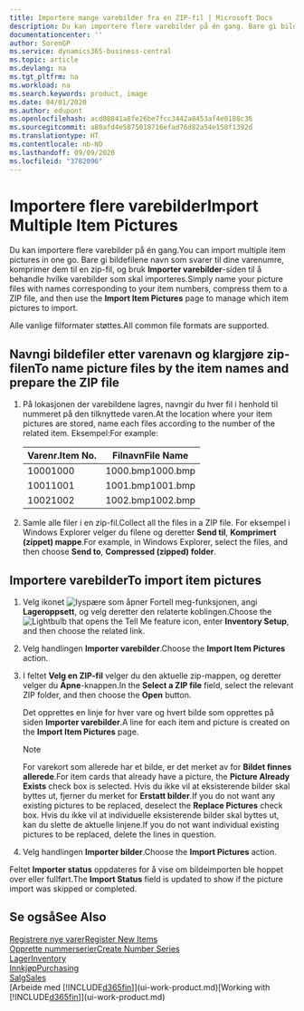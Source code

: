 ```yaml
---
title: Importere mange varebilder fra en ZIP-fil | Microsoft Docs
description: Du kan importere flere varebilder på én gang. Bare gi bildefilene navn som svarer til dine varenumre, komprimer dem til en zip-fil, og bruk Importer varebilder-siden til å behandle hvilke varebilder som skal importeres.
documentationcenter: ''
author: SorenGP
ms.service: dynamics365-business-central
ms.topic: article
ms.devlang: na
ms.tgt_pltfrm: na
ms.workload: na
ms.search.keywords: product, image
ms.date: 04/01/2020
ms.author: edupont
ms.openlocfilehash: acd08841a8fe26be7fcc3442a8453af4e0108c36
ms.sourcegitcommit: a80afd4e5075018716efad76d82a54e158f1392d
ms.translationtype: HT
ms.contentlocale: nb-NO
ms.lasthandoff: 09/09/2020
ms.locfileid: "3782096"
---
```

# <a name="import-multiple-item-pictures"></a><span data-ttu-id="6dbea-104">Importere flere varebilder</span><span class="sxs-lookup"><span data-stu-id="6dbea-104">Import Multiple Item Pictures</span></span>
<span data-ttu-id="6dbea-105">Du kan importere flere varebilder på én gang.</span><span class="sxs-lookup"><span data-stu-id="6dbea-105">You can import multiple item pictures in one go.</span></span> <span data-ttu-id="6dbea-106">Bare gi bildefilene navn som svarer til dine varenumre, komprimer dem til en zip-fil, og bruk **Importer varebilder**-siden til å behandle hvilke varebilder som skal importeres.</span><span class="sxs-lookup"><span data-stu-id="6dbea-106">Simply name your picture files with names corresponding to your item numbers, compress them to a ZIP file, and then use the **Import Item Pictures** page to manage which item pictures to import.</span></span>

<span data-ttu-id="6dbea-107">Alle vanlige filformater støttes.</span><span class="sxs-lookup"><span data-stu-id="6dbea-107">All common file formats are supported.</span></span>

## <a name="to-name-picture-files-by-the-item-names-and-prepare-the-zip-file"></a><span data-ttu-id="6dbea-108">Navngi bildefiler etter varenavn og klargjøre zip-filen</span><span class="sxs-lookup"><span data-stu-id="6dbea-108">To name picture files by the item names and prepare the ZIP file</span></span>
1. <span data-ttu-id="6dbea-109">På lokasjonen der varebildene lagres, navngir du hver fil i henhold til nummeret på den tilknyttede varen.</span><span class="sxs-lookup"><span data-stu-id="6dbea-109">At the location where your item pictures are stored, name each files according to the number of the related item.</span></span> <span data-ttu-id="6dbea-110">Eksempel:</span><span class="sxs-lookup"><span data-stu-id="6dbea-110">For example:</span></span>

    |<span data-ttu-id="6dbea-111">Varenr.</span><span class="sxs-lookup"><span data-stu-id="6dbea-111">Item No.</span></span>|<span data-ttu-id="6dbea-112">Filnavn</span><span class="sxs-lookup"><span data-stu-id="6dbea-112">File Name</span></span>|
    |-|-|
    |<span data-ttu-id="6dbea-113">1000</span><span class="sxs-lookup"><span data-stu-id="6dbea-113">1000</span></span>|<span data-ttu-id="6dbea-114">1000.bmp</span><span class="sxs-lookup"><span data-stu-id="6dbea-114">1000.bmp</span></span>|
    |<span data-ttu-id="6dbea-115">1001</span><span class="sxs-lookup"><span data-stu-id="6dbea-115">1001</span></span>|<span data-ttu-id="6dbea-116">1001.bmp</span><span class="sxs-lookup"><span data-stu-id="6dbea-116">1001.bmp</span></span>|
    |<span data-ttu-id="6dbea-117">1002</span><span class="sxs-lookup"><span data-stu-id="6dbea-117">1002</span></span>|<span data-ttu-id="6dbea-118">1002.bmp</span><span class="sxs-lookup"><span data-stu-id="6dbea-118">1002.bmp</span></span>|

2. <span data-ttu-id="6dbea-119">Samle alle filer i en zip-fil.</span><span class="sxs-lookup"><span data-stu-id="6dbea-119">Collect all the files in a ZIP file.</span></span> <span data-ttu-id="6dbea-120">For eksempel i Windows Explorer velger du filene og deretter **Send til**, **Komprimert (zippet) mappe**.</span><span class="sxs-lookup"><span data-stu-id="6dbea-120">For example, in Windows Explorer, select the files, and then choose **Send to**, **Compressed (zipped) folder**.</span></span>     

## <a name="to-import-item-pictures"></a><span data-ttu-id="6dbea-121">Importere varebilder</span><span class="sxs-lookup"><span data-stu-id="6dbea-121">To import item pictures</span></span>
1. <span data-ttu-id="6dbea-122">Velg ikonet ![lyspære som åpner Fortell meg-funksjonen](media/ui-search/search_small.png "Fortell hva du vil gjøre"), angi **Lageroppsett**, og velg deretter den relaterte koblingen.</span><span class="sxs-lookup"><span data-stu-id="6dbea-122">Choose the ![Lightbulb that opens the Tell Me feature](media/ui-search/search_small.png "Tell me what you want to do") icon, enter **Inventory Setup**, and then choose the related link.</span></span>
2. <span data-ttu-id="6dbea-123">Velg handlingen **Importer varebilder**.</span><span class="sxs-lookup"><span data-stu-id="6dbea-123">Choose the **Import Item Pictures** action.</span></span>
3. <span data-ttu-id="6dbea-124">I feltet **Velg en ZIP-fil** velger du den aktuelle zip-mappen, og deretter velger du **Åpne**-knappen.</span><span class="sxs-lookup"><span data-stu-id="6dbea-124">In the **Select a ZIP file** field, select the relevant ZIP folder, and then choose the **Open** button.</span></span>

    <span data-ttu-id="6dbea-125">Det opprettes en linje for hver vare og hvert bilde som opprettes på siden **Importer varebilder**.</span><span class="sxs-lookup"><span data-stu-id="6dbea-125">A line for each item and picture is created on the **Import Item Pictures** page.</span></span>

    > [!NOTE]
    > <span data-ttu-id="6dbea-126">For varekort som allerede har et bilde, er det merket av for **Bildet finnes allerede**.</span><span class="sxs-lookup"><span data-stu-id="6dbea-126">For item cards that already have a picture, the **Picture Already Exists** check box is selected.</span></span> <span data-ttu-id="6dbea-127">Hvis du ikke vil at eksisterende bilder skal byttes ut, fjerner du merket for **Erstatt bilder**.</span><span class="sxs-lookup"><span data-stu-id="6dbea-127">If you do not want any existing pictures to be replaced, deselect the **Replace Pictures** check box.</span></span> <span data-ttu-id="6dbea-128">Hvis du ikke vil at individuelle eksisterende bilder skal byttes ut, kan du slette de aktuelle linjene.</span><span class="sxs-lookup"><span data-stu-id="6dbea-128">If you do not want individual existing pictures to be replaced, delete the lines in question.</span></span>

3. <span data-ttu-id="6dbea-129">Velg handlingen **Importer bilder**.</span><span class="sxs-lookup"><span data-stu-id="6dbea-129">Choose the **Import Pictures** action.</span></span>

<span data-ttu-id="6dbea-130">Feltet **Importer status** oppdateres for å vise om bildeimporten ble hoppet over eller fullført.</span><span class="sxs-lookup"><span data-stu-id="6dbea-130">The **Import Status** field is updated to show if the picture import was skipped or completed.</span></span>       

## <a name="see-also"></a><span data-ttu-id="6dbea-131">Se også</span><span class="sxs-lookup"><span data-stu-id="6dbea-131">See Also</span></span>
[<span data-ttu-id="6dbea-132">Registrere nye varer</span><span class="sxs-lookup"><span data-stu-id="6dbea-132">Register New Items</span></span>](inventory-how-register-new-items.md)  
[<span data-ttu-id="6dbea-133">Opprette nummerserier</span><span class="sxs-lookup"><span data-stu-id="6dbea-133">Create Number Series</span></span>](ui-create-number-series.md)  
[<span data-ttu-id="6dbea-134">Lager</span><span class="sxs-lookup"><span data-stu-id="6dbea-134">Inventory</span></span>](inventory-manage-inventory.md)  
[<span data-ttu-id="6dbea-135">Innkjøp</span><span class="sxs-lookup"><span data-stu-id="6dbea-135">Purchasing</span></span>](purchasing-manage-purchasing.md)  
[<span data-ttu-id="6dbea-136">Salg</span><span class="sxs-lookup"><span data-stu-id="6dbea-136">Sales</span></span>](sales-manage-sales.md)  
<span data-ttu-id="6dbea-137">[Arbeide med [!INCLUDE[d365fin](includes/d365fin_md.md)]](ui-work-product.md)</span><span class="sxs-lookup"><span data-stu-id="6dbea-137">[Working with [!INCLUDE[d365fin](includes/d365fin_md.md)]](ui-work-product.md)</span></span>
